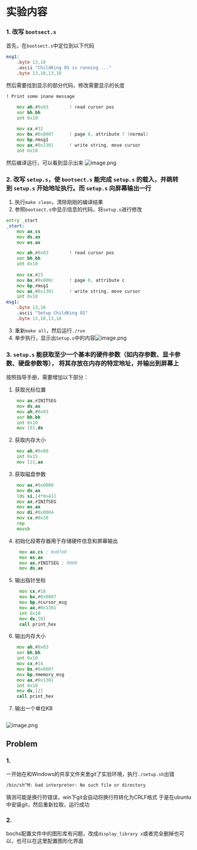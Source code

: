 # 实验内容
### 1. 改写 `bootsect.s`
首先，在`bootsect.s`中定位到以下代码
```asm
msg1:
	.byte 13,10
	.ascii "ChildKing OS is running ..."
	.byte 13,10,13,10
```
然后需要找到显示的部分代码，修改需要显示的长度
```asm
! Print some inane message

	mov	ah,#0x03		! read cursor pos
	xor	bh,bh
	int	0x10
	
	mov	cx,#32
	mov	bx,#0x0007		! page 0, attribute 7 (normal)
	mov	bp,#msg1
	mov	ax,#0x1301		! write string, move cursor
	int	0x10
```
然后编译运行，可以看到显示出来
![image.png](https://s2.loli.net/2024/12/11/d8wnGMSHy4jhqQA.png)
### 2. 改写 `setup.s`，使 `bootsect.s` 能完成 `setup.s` 的载入，并跳转到 `setup.s` 开始地址执行。而 `setup.s` 向屏幕输出一行
1. 执行`make clean`，清除刚刚的编译结果
2. 参照`bootsect.s`中显示信息的代码，将`setup.s`进行修改
```asm
entry _start
_start:
	mov	ax,cs
	mov	ds,ax
	mov	es,ax

	mov	ah,#0x03		! read cursor pos
	xor	bh,bh
	int	0x10
	
	mov	cx,#23
	mov	bx,#0x000c		! page 0, attribute c 
	mov	bp,#msg1
	mov	ax,#0x1301		! write string, move cursor
	int	0x10
msg1:
	.byte 13,10
	.ascii "Setup ChildKing OS"
	.byte 13,10,13,10
```
3. 重新`make all`，然后运行`./run`
4. 单步执行，显示出`Setup.s`中的内容![image.png](https://s2.loli.net/2024/12/11/3ivMj5IWUse2gbR.png)
### 3. `setup.s` 能获取至少一个基本的硬件参数（如内存参数、显卡参数、硬盘参数等）， 将其存放在内存的特定地址，并输出到屏幕上
按照指导手册，需要增加以下部分：
1. 获取光标位置
```asm
    mov ax,#INITSEG
    mov ds,ax
    mov ah,#0x03
    xor bh,bh
    int 0x10
    mov [0],dx
```
2. 获取内存大小
```asm
    mov ah,#0x88
    int 0x15
    mov [2],ax
```
3. 获取磁盘参数
```asm
	mov ax,#0x0000
	mov ds,ax 
	lds si,[4*0x41]
	mov ax,#INITSEG
	mov es,ax 
	mov di,#0x0004 
	mov cx,#0x10 
	rep
	movsb
```
4. 初始化段寄存器用于存储硬件信息和屏幕输出
```asm
	 mov ax,cs ; 0x07e0
	 mov es,ax
	 mov ax,#INITSEG ; 9000
	 mov ds,ax
```
5. 输出指针坐标
```asm
	 mov cx,#18
	 mov bx,#0x0007
	 mov bp,#cursor_msg
	 mov ax,#0x1301
	 int 0x10
	 mov dx,[0]
	 call print_hex
```
6. 输出内存大小
```asm
	mov ah,#0x03
	xor bh,bh
	int 0x10
	mov cx,#14
	mov bx,#0x0007
	mov bp,#memory_msg
	mov ax,#0x1301
	int 0x10
	mov dx,[2] 
	call print_hex
```
7. 输出一个单位KB
```asm

```
![image.png](https://s2.loli.net/2024/12/11/etuYWrJc9gxDoZT.png)
## Problem
### 1. 
一开始在和Windows的共享文件夹里git了实验环境，执行`./setup.sh`出错
```sh
/bin/sh^M: bad interpreter: No such file or directory
```
猜测可能是换行符错误，win下git会自动将换行符转化为CRLF格式
于是在ubuntu中安装git，然后重新拉取，运行成功
### 2.
bochs配置文件中的图形库有问题，改成`display_library x`或者完全删掉也可以，也可以在这里配置图形化界面
